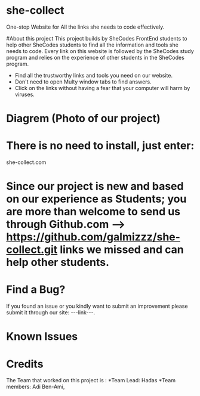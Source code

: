 # she-collect
One-stop Website for All the links she needs to code effectively.

#About this project
This project builds by SheCodes FrontEnd students to help other SheCodes students to find all the information and tools she needs to code. Every link on this website is followed by the SheCodes study program and relies on the experience of other students in the SheCodes program.

* Find all the trustworthy links and tools you need on our website.
* Don't need to open Multy window tabs to find answers. 
* Click on the links without having a fear that your computer will harm by viruses. 


# Diagrem (Photo of our project)

# There is no need to install, just enter:
 she-collect.com

# Since our project is new and based on our experience as Students; you are more than welcome to send us through Github.com --> https://github.com/galmizzz/she-collect.git links we missed and can help other students. 

# Find a Bug? 
If you found an issue or you kindly want to submit an improvement please submit it through our site: ---link---. 

# Known Issues

# Credits 
The Team that worked on this project is :
*Team Lead: Hadas
*Team members: Adi Ben-Ami, 

